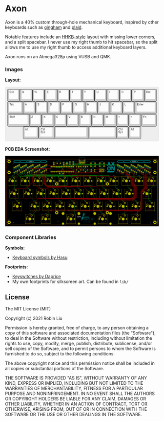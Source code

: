 # Axon
Axon is a 40% custom through-hole mechanical keyboard, inspired by other keyboards such as [gingham](https://github.com/yiancar/gingham_pcb) and [plaid](https://github.com/hsgw/plaid).

Notable features include an [HHKB-style](https://happyhackingkb.com/) layout with missing lower corners, and a split spacebar. I never use my right thumb to hit spacebar, so the split allows me to use my right thumb to access additional keyboard layers.

Axon runs on an Atmega328p using VUSB and QMK.

### Images

**Layout:**

![Layout](img/axon_layout.png)

**PCB EDA Screenshot:**

![PCB EDA Screenshot](img/axon_pcb_eda.png)

### Component Libraries

**Symbols:**
- [Keyboard symbols by Hasu](https://github.com/tmk/kicad_lib_tmk)

**Footprints:**
- [Keyswitches by Daprice](https://github.com/daprice/keyswitches.pretty)
- My own footprints for silkscreen art. Can be found in `lib/`


## License
 
The MIT License (MIT)

Copyright (c) 2021 Robin Liu

Permission is hereby granted, free of charge, to any person obtaining a copy of this software and associated documentation files (the "Software"), to deal in the Software without restriction, including without limitation the rights to use, copy, modify, merge, publish, distribute, sublicense, and/or sell copies of the Software, and to permit persons to whom the Software is furnished to do so, subject to the following conditions:

The above copyright notice and this permission notice shall be included in all copies or substantial portions of the Software.

THE SOFTWARE IS PROVIDED "AS IS", WITHOUT WARRANTY OF ANY KIND, EXPRESS OR IMPLIED, INCLUDING BUT NOT LIMITED TO THE WARRANTIES OF MERCHANTABILITY, FITNESS FOR A PARTICULAR PURPOSE AND NONINFRINGEMENT. IN NO EVENT SHALL THE AUTHORS OR COPYRIGHT HOLDERS BE LIABLE FOR ANY CLAIM, DAMAGES OR OTHER LIABILITY, WHETHER IN AN ACTION OF CONTRACT, TORT OR OTHERWISE, ARISING FROM, OUT OF OR IN CONNECTION WITH THE SOFTWARE OR THE USE OR OTHER DEALINGS IN THE SOFTWARE.